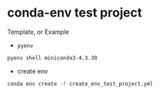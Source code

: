 conda-env test project
========================

Template, or Example

- `pyenv`

```Bash
pyenv shell miniconda3-4.3.30
```

- create env

```Bash
conda env create -f create_env_test_project.yml
```

